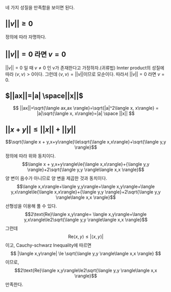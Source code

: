 네 가지 성질을 만족함을 보이면 된다.

## $||v|| \ge 0$
정의에 따라 자명하다.

## $||v|| = 0$ 라면 $v = 0$
$||v|| = 0$ 일 때 $v \neq 0$ 인 v가 존재한다고 가정하자.(귀류법) Innter product의 성질에 따라 $\langle v, v\rangle > 0$이다. 그런데 $\langle v, v\rangle = ||v||$이므로 모순이다. 따라서 $||v|| = 0$ 라면 $v = 0$.

## $||ax||=|a| \space||x||$
$$
||ax||=\sqrt{\langle ax,ax \rangle}=\sqrt{|a|^2\langle x, x\rangle} = |a|\sqrt{\langle x, x\rangle}=|a| \space ||x||
$$

## $||x + y||\le||x||+||y||$
$$\sqrt{\langle x + y,x+y\rangle}\le\sqrt{\langle x,x\rangle}+\sqrt{\langle y,y \rangle}$$
정의에 따라 위와 동치이다.
$$\langle x + y,x+y\rangle\le{\langle x,x\rangle}+{\langle y,y \rangle}+2\sqrt{\langle y,y \rangle\langle x,x \rangle}$$
양 변이 음수가 아니므로 양 변을 제곱한 것과 동치이다.
$$\langle x,x\rangle+\langle y,y\rangle+\langle x,y\rangle+\langle y,x\rangle\le{\langle x,x\rangle}+{\langle y,y \rangle}+2\sqrt{\langle y,y \rangle\langle x,x \rangle}$$
선형성을 이용해 풀 수 있다.
$$2\text{Re}\langle x,y\rangle= \langle x,y\rangle+\langle y,x\rangle\le2\sqrt{\langle y,y \rangle\langle x,x \rangle}$$
그런데
$$
\text{Re}\langle x,y\rangle \le|\langle x,y\rangle|
$$
이고, Cauchy-schwarz Inequality에 따르면
$$
|\langle x,y\rangle| \le \sqrt{\langle y,y \rangle\langle x,x \rangle}
$$
이므로,
$$2\text{Re}\langle x,y\rangle\le2\sqrt{\langle y,y \rangle\langle x,x \rangle}$$
만족한다.